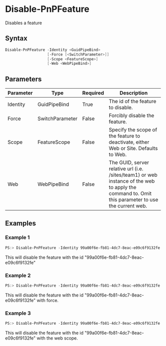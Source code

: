 # Disable-PnPFeature
Disables a feature
## Syntax
```powershell
Disable-PnPFeature -Identity <GuidPipeBind>
                   [-Force [<SwitchParameter>]]
                   [-Scope <FeatureScope>]
                   [-Web <WebPipeBind>]
```


## Parameters
Parameter|Type|Required|Description
---------|----|--------|-----------
|Identity|GuidPipeBind|True|The id of the feature to disable.|
|Force|SwitchParameter|False|Forcibly disable the feature.|
|Scope|FeatureScope|False|Specify the scope of the feature to deactivate, either Web or Site. Defaults to Web.|
|Web|WebPipeBind|False|The GUID, server relative url (i.e. /sites/team1) or web instance of the web to apply the command to. Omit this parameter to use the current web.|
## Examples

### Example 1
```powershell
PS:> Disable-PnPFeature -Identity 99a00f6e-fb81-4dc7-8eac-e09c6f9132fe
```
This will disable the feature with the id "99a00f6e-fb81-4dc7-8eac-e09c6f9132fe"

### Example 2
```powershell
PS:> Disable-PnPFeature -Identity 99a00f6e-fb81-4dc7-8eac-e09c6f9132fe -Force
```
This will disable the feature with the id "99a00f6e-fb81-4dc7-8eac-e09c6f9132fe" with force.

### Example 3
```powershell
PS:> Disable-PnPFeature -Identity 99a00f6e-fb81-4dc7-8eac-e09c6f9132fe -Scope Web
```
This will disable the feature with the id "99a00f6e-fb81-4dc7-8eac-e09c6f9132fe" with the web scope.
